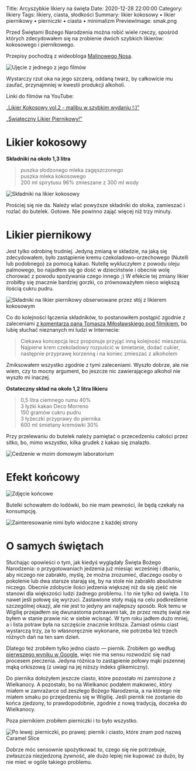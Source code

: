 Title: Arcyszybkie likiery na święta
Date: 2020-12-28 22:00:00
Category: likiery
Tags: likiery, ciasta, słodkości
Summary: likier kokosowy • likier piernikowy • pierniczki • ciasta • minimalizm
PreviewImage: smak.png

Przed Świętami Bożego Narodzenia można robić wiele rzeczy, spośród których zdecydowałem się na zrobienie dwóch szybkich likierów: kokosowego i piernikowego.

Przepisy pochodzą z wideobloga [Malinowego Nosa](https://www.youtube.com/channel/UCoUoKQT7ElshVo8ImzZbfYw).

![Ujęcie z jednego z jego filmów]({attach}malinowy_nos.png)

Wystarczy rzut oka na jego szczerą, oddaną twarz, by całkowicie mu zaufać, przynajmniej w kwestii produkcji alkoholi.

Linki do filmów na YouTube:

[„Likier Kokosowy vol.2 - malibu w szybkim wydaniu !:)”](https://www.youtube.com/watch?v=akJfTUIXo7E)

[„Świąteczny Likier Piernikowy!”](https://www.youtube.com/watch?v=Soygu994gb8)

# Likier kokosowy

**Składniki na około 1,3 litra**

> puszka słodzonego mleka zagęszczonego  
> puszka mleka kokosowego  
> 200 ml spirytusu 96% zmieszane z 300 ml wody

![Składniki na likier kokosowy]({attach}likier_kokosowy.png)

Prościej się nie da. Należy wlać powyższe składniki do słoika, zamieszać i rozlać do butelek. Gotowe. Nie powinno zająć więcej niż trzy minuty.

# Likier piernikowy

Jest tylko odrobinę trudniej. Jedyną zmianą w składzie, na jaką się zdecydowałem, było zastąpienie kremu czekoladowo-orzechowego (Nutelli lub podobnego) za pomocą kakao. Nutellę wykluczyłem z powodu oleju palmowego, bo najadłem się go dość w dzieciństwie i obecnie wolę chorować z powodu spożywania czego innego ;) W efekcie tej zmiany likier zrobiłby się znacznie bardziej gorzki, co zrównoważyłem nieco większą ilością cukru pudru.

![Składniki na likier piernikowy obserwowane przez słój z likierem kokosowym]({attach}likier_piernikowy.png)

Co do kolejności łączenia składników, to postanowiłem postąpić zgodnie z zaleceniami [z komentarza pana Tomasza Miłosławskiego pod filmikiem](https://www.youtube.com/watch?v=Soygu994gb8&lc=UgjXYsYdu03EKHgCoAEC), bo lubię słuchać nieznanych mi ludzi w Internecie:

> Ciekawa koncepcja lecz proponuje przyjąć inną kolejność mieszania. Najpierw krem czekoladowy rozpuścić w śmietanie, dodać cukier, następnie przyprawę korzenną i na koniec zmieszać z alkoholem

Zmiksowałem wszystko zgodnie z tymi zaleceniami. Wyszło dobrze, ale nie wiem, czy to mocny argument, bo jeszcze nic zawierającego alkohol nie wyszło mi inaczej.

**Ostateczny skład na około 1,2 litra likieru**

> 0,5 litra ciemnego rumu 40%  
> 3 łyżki kakao Deco Morreno  
> 150 gramów cukru pudru  
> 3 łyżeczki przyprawy do piernika  
> 600 ml śmietany kremówki 30%

Przy przelewaniu do butelek należy pamiętać o przecedzeniu całości przez sitko, bo, mimo wszystko, kilka grudek z kakao się znalazło.

![Cedzenie w moim domowym laboratorium]({attach}cedzenie_likieru.png)

# Efekt końcowy

![Zdjęcie końcowe]({attach}butelki.png)

Butelki schowałem do lodówki, bo nie mam pewności, ile będą czekały na konsumpcję.

![Zainteresowanie nimi było widoczne z każdej strony]({attach}smak.png)

# O samych świętach

Słuchając opowieści o tym, jak kiedyś wyglądały Święta Bożego Narodzenia: o przygotowaniach jedzenia już miesiąc wcześniej i dbaniu, aby niczego nie zabrakło, myślę, że można zrozumieć, dlaczego osoby o pokolenie lub dwa starsze starają się, by na stole nie zabrakło absolutnie niczego. Obecnie zdobycie ilości jedzenia większej niż da się zjeść nie stanowi dla większości ludzi żadnego problemu. I to nie tylko od święta. I to nawet jeśli połowę się wyrzuci. Zastawione stoły mają na celu podkreślenie szczególnej okazji, ale nie jest to jedyny ani najlepszy sposób. Rok temu w Wigilię przejadłem się dwunastoma potrawami tak, że przez resztę świąt nie byłem w stanie prawie nic w siebie wcisnąć. W tym roku jadłem dużo mniej, a i lista potraw była na szczęście znacznie krótsza. Zamiast ośmiu ciast wystarczą trzy, za to własnoręcznie wykonane, nie potrzeba też trzech różnych dań na ten sam dzień.

Dlatego też zrobiłem tylko jedno ciasto — piernik. Zrobiłem go według [pierwszego wyniku w Google](https://www.kwestiasmaku.com/kuchnia_polska/wigilia/piernik_wilgotny_szybki/przepis.html), więc nie ma sensu rozwodzić się nad procesem pieczenia. Jedyna różnica to zastąpienie połowy mąki pszennej mąką orkiszową (z uwagi na jej niższy indeks glikemiczny).

Do piernika dołożyłem jeszcze ciasto, które pozostało mi zamrożone z Wielkanocy. A pozostało, bo na Wielkanoc podałem makowiec, który miałem w zamrażarce od zeszłego Bożego Narodzenia, a na którego nie miałem smaku po przejedzeniu się w Wigilię. Jeśli piernik nie zostanie do końca zjedzony, to prawdopodobnie, zgodnie z nową tradycją, doczeka do Wielkanocy.

Poza piernikiem zrobiłem pierniczki i to było wszystko.

![Po lewej: pierniczki, po prawej: piernik i ciasto, które znam pod nazwą Caramel Slice]({attach}ciasta.png)

Dobrze móc sensownie spożytkować to, czego się nie potrzebuje, zwłaszcza niezjedzoną żywność, ale dużo lepiej nie kupować za dużo, by nie mieć w ogóle takiego problemu.
